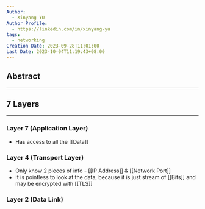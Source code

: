 ```yaml
---
Author:
  - Xinyang YU
Author Profile:
  - https://linkedin.com/in/xinyang-yu
tags:
  - networking
Creation Date: 2023-09-28T11:01:00
Last Date: 2023-10-04T11:19:43+08:00
---
```

## Abstract
---


## 7 Layers
---
### Layer 7 (Application Layer)
- Has access to all the [[Data]]
### Layer 4 (Transport Layer)
- Only know 2 pieces of info - [[IP Address]] & [[Network Port]]
- It is pointless to look at the data, because it is just stream of [[Bits]] and may be encrypted with [[TLS]]
### Layer 2 (Data Link)